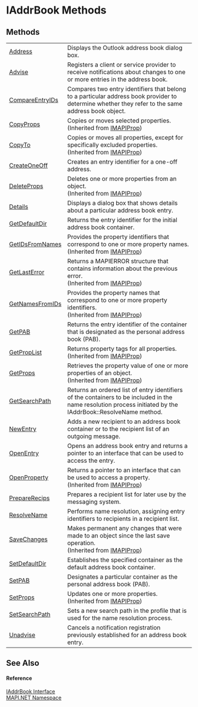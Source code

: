 # IAddrBook Methods




## Methods
<table>
<tr>
<td><a href="7902014e-85f5-b939-0d22-25fa3136249f.md">Address</a></td>
<td>Displays the Outlook address book dialog box.</td></tr>
<tr>
<td><a href="f5d9298d-757f-1a42-0355-bcac7a2bb6d1.md">Advise</a></td>
<td>Registers a client or service provider to receive notifications about changes to one or more entries in the address book.</td></tr>
<tr>
<td><a href="83903a16-9849-dc49-1271-7abc6b76cf02.md">CompareEntryIDs</a></td>
<td>Compares two entry identifiers that belong to a particular address book provider to determine whether they refer to the same address book object.</td></tr>
<tr>
<td><a href="ee81fc2f-a117-6a66-c47d-05642d1e885b.md">CopyProps</a></td>
<td>Copies or moves selected properties.<br />(Inherited from <a href="a20f5817-5533-814e-fd1d-0d3a9179b1b4.md">IMAPIProp</a>)</td></tr>
<tr>
<td><a href="446da6c3-cf56-9eae-0067-556449bcbd5e.md">CopyTo</a></td>
<td>Copies or moves all properties, except for specifically excluded properties.<br />(Inherited from <a href="a20f5817-5533-814e-fd1d-0d3a9179b1b4.md">IMAPIProp</a>)</td></tr>
<tr>
<td><a href="9732b7d2-9d29-8318-e711-01dc7937ea3c.md">CreateOneOff</a></td>
<td>Creates an entry identifier for a one-off address.</td></tr>
<tr>
<td><a href="de4d890c-a0fc-36d1-40df-acfc7f56bd36.md">DeleteProps</a></td>
<td>Deletes one or more properties from an object.<br />(Inherited from <a href="a20f5817-5533-814e-fd1d-0d3a9179b1b4.md">IMAPIProp</a>)</td></tr>
<tr>
<td><a href="3aeb3e5f-4cb5-7c0e-28ac-76e0b10b7c51.md">Details</a></td>
<td>Displays a dialog box that shows details about a particular address book entry.</td></tr>
<tr>
<td><a href="1d03b273-e053-971f-360b-39a91300d2ae.md">GetDefaultDir</a></td>
<td>Returns the entry identifier for the initial address book container.</td></tr>
<tr>
<td><a href="78a82640-fb2e-3f54-a035-1861c1703d42.md">GetIDsFromNames</a></td>
<td>Provides the property identifiers that correspond to one or more property names.<br />(Inherited from <a href="a20f5817-5533-814e-fd1d-0d3a9179b1b4.md">IMAPIProp</a>)</td></tr>
<tr>
<td><a href="5bef0dfc-c21a-ed22-b4b6-aebbc8ed696a.md">GetLastError</a></td>
<td>Returns a MAPIERROR structure that contains information about the previous error.<br />(Inherited from <a href="a20f5817-5533-814e-fd1d-0d3a9179b1b4.md">IMAPIProp</a>)</td></tr>
<tr>
<td><a href="c216ad5d-2e67-c43f-71c9-960c28fe4cea.md">GetNamesFromIDs</a></td>
<td>Provides the property names that correspond to one or more property identifiers.<br />(Inherited from <a href="a20f5817-5533-814e-fd1d-0d3a9179b1b4.md">IMAPIProp</a>)</td></tr>
<tr>
<td><a href="87a269a2-18d1-3136-5321-edc8e32a5e95.md">GetPAB</a></td>
<td>Returns the entry identifier of the container that is designated as the personal address book (PAB).</td></tr>
<tr>
<td><a href="1fdf6ea2-4ee7-da0d-7329-a223aa9dc8dd.md">GetPropList</a></td>
<td>Returns property tags for all properties.<br />(Inherited from <a href="a20f5817-5533-814e-fd1d-0d3a9179b1b4.md">IMAPIProp</a>)</td></tr>
<tr>
<td><a href="eed91d74-f874-f174-2f2d-a0cbf2224590.md">GetProps</a></td>
<td>Retrieves the property value of one or more properties of an object.<br />(Inherited from <a href="a20f5817-5533-814e-fd1d-0d3a9179b1b4.md">IMAPIProp</a>)</td></tr>
<tr>
<td><a href="5e93fffc-3f3a-01a0-fa0a-3dbce5217513.md">GetSearchPath</a></td>
<td>Returns an ordered list of entry identifiers of the containers to be included in the name resolution process initiated by the IAddrBook::ResolveName method.</td></tr>
<tr>
<td><a href="1eec0828-3379-6b32-2ffb-6cdd09b18fd6.md">NewEntry</a></td>
<td>Adds a new recipient to an address book container or to the recipient list of an outgoing message.</td></tr>
<tr>
<td><a href="fd2f9bac-8138-6589-72df-b70bbe3346b4.md">OpenEntry</a></td>
<td>Opens an address book entry and returns a pointer to an interface that can be used to access the entry.</td></tr>
<tr>
<td><a href="a82109dc-9148-ad78-11ae-7aa020efd430.md">OpenProperty</a></td>
<td>Returns a pointer to an interface that can be used to access a property.<br />(Inherited from <a href="a20f5817-5533-814e-fd1d-0d3a9179b1b4.md">IMAPIProp</a>)</td></tr>
<tr>
<td><a href="8a41ab9f-0a88-14c3-c62c-aa13652627dd.md">PrepareRecips</a></td>
<td>Prepares a recipient list for later use by the messaging system.</td></tr>
<tr>
<td><a href="a8e279bd-ffe6-ccc5-9047-a73512808412.md">ResolveName</a></td>
<td>Performs name resolution, assigning entry identifiers to recipients in a recipient list.</td></tr>
<tr>
<td><a href="d26a32e5-3da7-0464-9459-2ad44613db5b.md">SaveChanges</a></td>
<td>Makes permanent any changes that were made to an object since the last save operation.<br />(Inherited from <a href="a20f5817-5533-814e-fd1d-0d3a9179b1b4.md">IMAPIProp</a>)</td></tr>
<tr>
<td><a href="1dc8b61d-02d8-3639-49ff-af9d43c7802a.md">SetDefaultDir</a></td>
<td>Establishes the specified container as the default address book container.</td></tr>
<tr>
<td><a href="2d95aaf5-52c9-26b5-d0e2-b5488cea3b6c.md">SetPAB</a></td>
<td>Designates a particular container as the personal address book (PAB).</td></tr>
<tr>
<td><a href="f1a2ab65-b81f-ec0c-d947-814cdecceca2.md">SetProps</a></td>
<td>Updates one or more properties.<br />(Inherited from <a href="a20f5817-5533-814e-fd1d-0d3a9179b1b4.md">IMAPIProp</a>)</td></tr>
<tr>
<td><a href="38d30529-c442-2ea4-5378-1d92fa8b3362.md">SetSearchPath</a></td>
<td>Sets a new search path in the profile that is used for the name resolution process.</td></tr>
<tr>
<td><a href="50cb86ed-eed2-0e72-d8b5-8b4157ab69c5.md">Unadvise</a></td>
<td>Cancels a notification registration previously established for an address book entry.</td></tr>
</table>

## See Also


#### Reference
<a href="3e0ae0ab-2ec1-3cb4-6c4f-5d6faee00a6e.md">IAddrBook Interface</a>  
<a href="5bef4637-66f8-16d4-e5f4-4d0da57a1538.md">MAPI.NET Namespace</a>  
